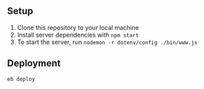 ## Setup
1. Clone this repository to your local machine
2. Install server dependencies with `npm start`
3. To start the server, run `nodemon -r dotenv/config ./bin/www.js`

## Deployment
`eb deploy`
